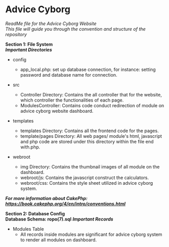 # **Advice Cyborg**
*ReadMe file for the Advice Cyborg Website*<br/>
*This file will guide you through the convention and structure of the repository*

**Section 1: File System**</br>
***Important Directories***
- config
  - app_local.php: set up database connection, for instance: setting password and database name for connection.

- src
  - Controller Directory: Contains the all controller that for the website, which controller the functionalities of each page.
  - ModulesController: Contains code conduct redirection of module on advice cyborg website dashboard.


- templates
  - templates Directory: Contains all the frontend code for the pages.
  - template/pages Directory: All web pages/ module's  html, javascript and php code are stored under this directory within the file end with.php.


- webroot
  - img Directory: Contains the thumbnail images of all module on the dashboard.
  - webroot/js: Contains the javascript construct the calculators.
  - webroot/css: Contains the style sheet utilized in advice cyborg system.

***For more information about CakePhp: https://book.cakephp.org/4/en/intro/conventions.html***

**Section 2: Database Config**</br>
**Database Schema: ropo(7).sql** 
***Important Records*** 

- Modules Table
   - All records inside modules are significant for advice cyborg system to render all modules on dashboard.



